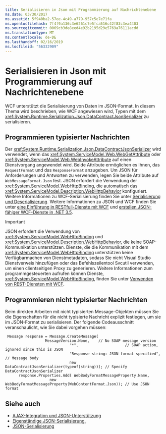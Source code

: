 ```yaml
---
title: Serialisieren in Json mit Programmierung auf Nachrichtenebene
ms.date: 03/30/2017
ms.assetid: 5f940ba2-57ee-4c49-a779-957c5e7e71fa
ms.openlocfilehash: 7f4f9a136c3e6261c7e5fca516c42f83c3ea4403
ms.sourcegitcommit: 0069cb3de8eed4e92b2195d29e5769a76111acdd
ms.translationtype: MT
ms.contentlocale: de-DE
ms.lasthandoff: 02/16/2019
ms.locfileid: "56332909"
---
```

# <a name="serializing-in-json-with-message-level-programming"></a>Serialisieren in Json mit Programmierung auf Nachrichtenebene
WCF unterstützt die Serialisierung von Daten im JSON-Format. In diesem Thema wird beschrieben, wie WCF angewiesen wird, Typen mit dem <xref:System.Runtime.Serialization.Json.DataContractJsonSerializer> zu serialisieren.  
  
## <a name="typed-message-programming"></a>Programmieren typisierter Nachrichten  
 Der <xref:System.Runtime.Serialization.Json.DataContractJsonSerializer> wird verwendet, wenn das <xref:System.ServiceModel.Web.WebGetAttribute> oder <xref:System.ServiceModel.Web.WebInvokeAttribute> auf einen Dienstvorgang angewendet wird. Beide Attribute ermöglichen es Ihnen, das `RequestFormat` und das `ResponseFormat` anzugeben. Um JSON für Anforderungen und Antworten zu verwenden, legen Sie beide Attribute auf `WebMessageFormat.Json` fest.  JSON erfordert die Verwendung der <xref:System.ServiceModel.WebHttpBinding>, die automatisch das <xref:System.ServiceModel.Description.WebHttpBehavior> konfiguriert. Weitere Informationen zu WCF-Serialisierung finden Sie unter [Serialisierung und Deserialisierung](../../../../docs/framework/wcf/feature-details/serialization-and-deserialization.md). Weitere Informationen zu JSON und WCF finden Sie unter [eine Einführung in RESTfull-Dienste mit WCF](https://msdn.microsoft.com/magazine/dd315413.aspx) und [erstellen JSON-fähiger WCF-Dienste in .NET 3.5](https://www.pluralsight-training.net/community/blogs/fritz/archive/2008/01/31/50121.aspx).  
  
> [!IMPORTANT]
>  JSON erfordert die Verwendung von <xref:System.ServiceModel.WebHttpBinding> und <xref:System.ServiceModel.Description.WebHttpBehavior>, die keine SOAP-Kommunikation unterstützen. Dienste, die die Kommunikation mit dem <xref:System.ServiceModel.WebHttpBinding> unterstützen keine Verfügbarmachen von Dienstmetadaten, sodass Sie nicht Visual Studio Dienstverweis hinzufügen oder das Befehlszeilentool Svcutil verwenden, um einen clientseitigen Proxy zu generieren. Weitere Informationen zum programmgesteuerten aufrufen können Dienste, <xref:System.ServiceModel.WebHttpBinding>, finden Sie unter [Verwenden von REST-Diensten mit WCF](https://blogs.msdn.com/b/pedram/archive/2008/04/21/how-to-consume-rest-services-with-wcf.aspx).  
  
## <a name="untyped-message-programming"></a>Programmieren nicht typisierter Nachrichten  
 Beim direkten Arbeiten mit nicht typisierten Message-Objekten müssen Sie die Eigenschaften für die nicht typisierte Nachricht explizit festlegen, um sie im JSON-Format zu serialisieren. Der folgende Codeausschnitt veranschaulicht, wie Sie dabei vorgehen müssen:  
  
```  
 Message response = Message.CreateMessage(  
                  MessageVersion.None,    // No SOAP message version  
                             "*",                     // SOAP action, ignored since this is JSON  
                             "Response string: JSON format specified", // Message body  
                             new DataContractJsonSerializer(typeof(string))); // Specify DataContractJsonSerializer  
      response.Properties.Add( WebBodyFormatMessageProperty.Name,   
                    new WebBodyFormatMessageProperty(WebContentFormat.Json)); // Use JSON format  
```  
  
## <a name="see-also"></a>Siehe auch
- [AJAX-Integration und JSON-Unterstützung](../../../../docs/framework/wcf/feature-details/ajax-integration-and-json-support.md)
- [Eigenständige JSON-Serialisierung.](../../../../docs/framework/wcf/feature-details/stand-alone-json-serialization.md)
- [JSON-Serialisierung](../../../../docs/framework/wcf/samples/json-serialization.md)

